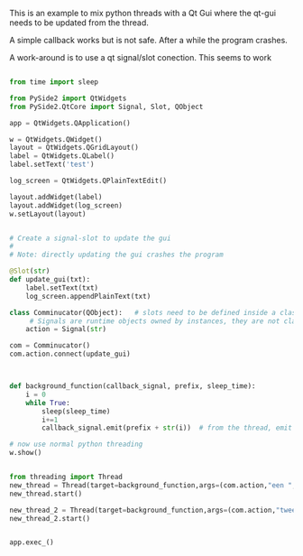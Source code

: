 This is an example to mix python threads with a Qt Gui where the qt-gui needs to be updated from the thread.

A simple callback works but is not safe. After a while the program crashes.

A work-around is to use a qt signal/slot conection. This seems to work

```python

from time import sleep

from PySide2 import QtWidgets
from PySide2.QtCore import Signal, Slot, QObject

app = QtWidgets.QApplication()

w = QtWidgets.QWidget()
layout = QtWidgets.QGridLayout()
label = QtWidgets.QLabel()
label.setText('test')

log_screen = QtWidgets.QPlainTextEdit()

layout.addWidget(label)
layout.addWidget(log_screen)
w.setLayout(layout)


# Create a signal-slot to update the gui
#
# Note: directly updating the gui crashes the program

@Slot(str)
def update_gui(txt):
    label.setText(txt)
    log_screen.appendPlainText(txt)

class Comminucator(QObject):   # slots need to be defined inside a class derived from QObject (ref: https://wiki.qt.io/Qt_for_Python_Signals_and_Slots)
     # Signals are runtime objects owned by instances, they are not class attributes:
    action = Signal(str)

com = Comminucator()
com.action.connect(update_gui)



def background_function(callback_signal, prefix, sleep_time):
    i = 0
    while True:
        sleep(sleep_time)
        i+=1
        callback_signal.emit(prefix + str(i))  # from the thread, emit the signal

# now use normal python threading
w.show()


from threading import Thread
new_thread = Thread(target=background_function,args=(com.action,"een ", 0.1))
new_thread.start()

new_thread_2 = Thread(target=background_function,args=(com.action,"twee ", 0.05))
new_thread_2.start()


app.exec_()

```

